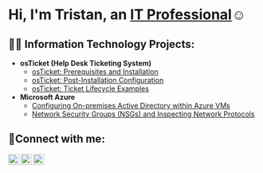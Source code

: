 <h1>Hi, I'm Tristan, an <a href="https://linkedin.com/in/Josh">IT Professional</a>☺</h1>

<h2>👨‍💻 Information Technology Projects:</h2>

- <b>osTicket (Help Desk Ticketing System)</b>
  - [osTicket: Prerequisites and Installation](https://github.com/joshmakdakoredmonds/osticket-prereqs)
  - [osTicket: Post-Installation Configuration](https://github.com/joshmakdakoredmonds/post-install-config)
  - [osTicket: Ticket Lifecycle Examples](https://github.com/joshmakdakoredmonds/ticket-lifecycle)
- <b>Microsoft Azure</b>
  - [Configuring On-premises Active Directory within Azure VMs](https://github.com/joshmakdakoredmonds/configure-ad)
  - [Network Security Groups (NSGs) and Inspecting Network Protocols](https://github.com/joshmakdakoredmonds/azure-network-protocols)

<h2>🤳Connect with me:</h2>

[<img align="left" alt="Josh | Twitter" width="22px" src="https://cdn.jsdelivr.net/npm/simple-icons@v3/icons/twitter.svg" />][twitter]
[<img align="left" alt="Josh | LinkedIn" width="22px" src="https://cdn.jsdelivr.net/npm/simple-icons@v3/icons/linkedin.svg" />][linkedin]
[<img align="left" alt="Josh | Instagram" width="22px" src="https://cdn.jsdelivr.net/npm/simple-icons@v3/icons/instagram.svg" />][instagram]

[twitter]: https://twitter.com/Tristan
[instagram]: https://www.instagram.com/Tristan
[linkedin]: https://linkedin.com/in/Tristan
